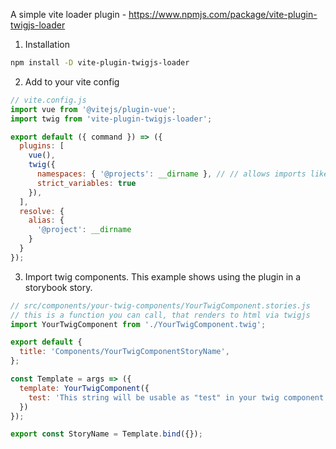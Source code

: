 A simple vite loader plugin - https://www.npmjs.com/package/vite-plugin-twigjs-loader

1. Installation
```bash
npm install -D vite-plugin-twigjs-loader
```

2. Add to your vite config

```javascript
// vite.config.js
import vue from '@vitejs/plugin-vue';
import twig from 'vite-plugin-twigjs-loader';

export default ({ command }) => ({
  plugins: [
    vue(),
    twig({
      namespaces: { '@projects': __dirname }, // // allows imports like this: '{% from "@projects/src/helper.html.twig" import some_helper_function %}'
      strict_variables: true
    }),
  ],
  resolve: {
    alias: {
      '@project': __dirname
    }
  }
});
```

3. Import twig components. This example shows using the plugin in a storybook story.

```javascript
// src/components/your-twig-components/YourTwigComponent.stories.js
// this is a function you can call, that renders to html via twigjs
import YourTwigComponent from './YourTwigComponent.twig';

export default {
  title: 'Components/YourTwigComponentStoryName',
};

const Template = args => ({
  template: YourTwigComponent({
    test: 'This string will be usable as "test" in your twig component'
  })
});

export const StoryName = Template.bind({});
```
